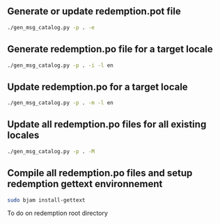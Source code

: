 ## Generate or update redemption.pot file

```sh
./gen_msg_catalog.py -p . -e
```


## Generate redemption.po file for a target locale

```sh
./gen_msg_catalog.py -p . -i -l en
```


## Update redemption.po for a target locale

```sh
./gen_msg_catalog.py -p . -m -l en
```


## Update all redemption.po files for all existing locales

```sh
./gen_msg_catalog.py -p . -M
```


## Compile all redemption.po files and setup redemption gettext environnement


```sh
sudo bjam install-gettext
```

To do on redemption root directory